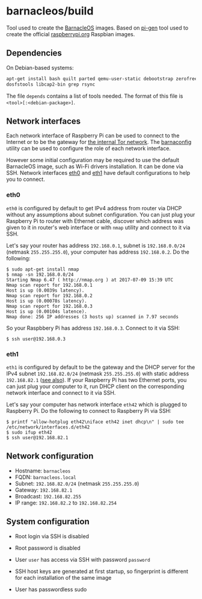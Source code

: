 barnacleos/build
================

Tool used to create the [BarnacleOS](https://github.com/barnacleos) images.
Based on [pi-gen](https://github.com/rpi-distro/pi-gen) tool used to create
the official [raspberrypi.org](https://raspberrypi.org) Raspbian images.



Dependencies
------------

On Debian-based systems:

```bash
apt-get install bash quilt parted qemu-user-static debootstrap zerofree zip \
dosfstools libcap2-bin grep rsync
```

The file `depends` contains a list of tools needed. The format of this
file is `<tool>[:<debian-package>]`.



Network interfaces
------------------

Each network interface of Raspberry Pi can be used to connect to the Internet or
to be the gateway for [the internal Tor network](#network-configuration).
The [barnaconfig](https://github.com/barnacleos/barnaconfig) utility can be used
to configure the role of each network interface.

However some initial configuration may be required to use the default BarnacleOS
image, such as Wi-Fi drivers installation. It can be done via SSH. Network
interfaces [eth0](#eth0) and [eth1](#eth1) have default configurations to help
you to connect.

### eth0

`eth0` is configured by default to get IPv4 address from router via DHCP
without any assumptions about subnet configuration. You can just plug
your Raspberry Pi to router with Ethernet cable, discover which address
was given to it in router's web interface or with `nmap` utility and connect
to it via SSH.

Let's say your router has address `192.168.0.1`, subnet is `192.168.0.0/24`
(netmask `255.255.255.0`), your computer has address `192.168.0.2`.
Do the following:

```
$ sudo apt-get install nmap
$ nmap -sn 192.168.0.0/24
Starting Nmap 6.47 ( http://nmap.org ) at 2017-07-09 15:39 UTC
Nmap scan report for 192.168.0.1
Host is up (0.0039s latency).
Nmap scan report for 192.168.0.2
Host is up (0.00078s latency).
Nmap scan report for 192.168.0.3
Host is up (0.00104s latence).
Nmap done: 256 IP addresses (3 hosts up) scanned in 7.97 seconds
```

So your Raspbbery Pi has address `192.168.0.3`. Connect to it via SSH:

```
$ ssh user@192.168.0.3
```

### eth1

`eth1` is configured by default to be the gateway and the DHCP server
for the IPv4 subnet `192.168.82.0/24` (netmask `255.255.255.0`) with static
address `192.168.82.1` ([see also](#network-configuration)). If your
Raspberry Pi has two Ethernet ports, you can just plug your computer to it, run
DHCP client on the corresponding network interface and connect to it via SSH.

Let's say your computer has network interface `eth42` which is plugged to
Raspberry Pi. Do the following to connect to Raspberry Pi via SSH:

```
$ printf "allow-hotplug eth42\niface eth42 inet dhcp\n" | sudo tee /etc/network/interfaces.d/eth42
$ sudo ifup eth42
$ ssh user@192.168.82.1
```



Network configuration
---------------------

* Hostname:  `barnacleos`
* FQDN:      `barnacleos.local`
* Subnet:    `192.168.82.0/24` (netmask `255.255.255.0`)
* Gateway:   `192.168.82.1`
* Broadcast: `192.168.82.255`
* IP range:  `192.168.82.2` to `192.168.82.254`



System configuration
--------------------

* Root login via SSH is disabled

* Root password is disabled

* User `user` has access via SSH with password `password`

* SSH host keys are generated at first startup,
  so fingerprint is different for each installation of the same image

* User has passwordless sudo
